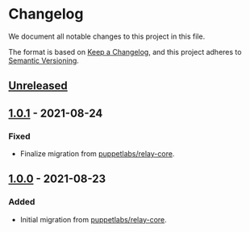 # Changelog

We document all notable changes to this project in this file.

The format is based on [Keep a Changelog](https://keepachangelog.com/en/1.0.0/), and this project adheres to [Semantic Versioning](https://semver.org/spec/v2.0.0.html).

## [Unreleased]

## [1.0.1] - 2021-08-24

### Fixed

* Finalize migration from [puppetlabs/relay-core](https://github.com/puppetlabs/relay-core).

## [1.0.0] - 2021-08-23

### Added

* Initial migration from [puppetlabs/relay-core](https://github.com/puppetlabs/relay-core).

[Unreleased]: https://github.com/puppetlabs/relay-client-go/compare/models/v1.0.1...HEAD
[1.0.1]: https://github.com/puppetlabs/relay-client-go/compare/models/v1.0.0...models/v1.0.1
[1.0.0]: https://github.com/puppetlabs/relay-client-go/compare/dbd4bbfeab459f0f38cad0e56a76eefc0fe78be7...models/v1.0.0

